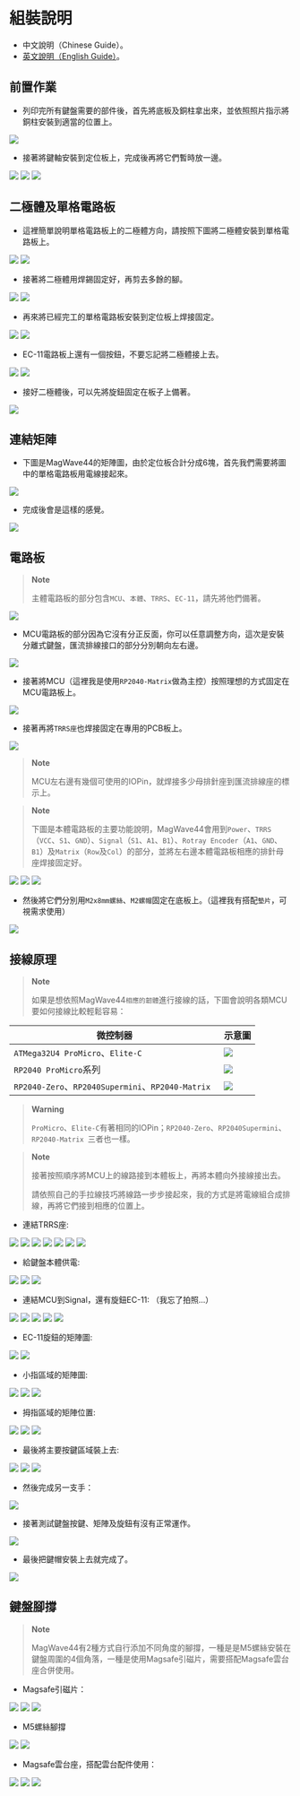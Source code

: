 # 組裝說明

- 中文說明（Chinese Guide）。
- [英文說明（English Guide）](guide_en.md)。

## 前置作業

- 列印完所有鍵盤需要的部件後，首先將底板及銅柱拿出來，並依照照片指示將銅柱安裝到適當的位置上。

![](pics/g03.jpg)

- 接著將鍵軸安裝到定位板上，完成後再將它們暫時放一邊。

![](pics/g04.jpg)
![](pics/g05.jpg)
![](pics/g06.jpg)

## 二極體及單格電路板

- 這裡簡單說明單格電路板上的二極體方向，請按照下圖將二極體安裝到單格電路板上。

![](pics/g08.png)
![](pics/g09.jpg)

- 接著將二極體用焊錫固定好，再剪去多餘的腳。

![](pics/g10.jpg)
![](pics/g11.jpg)

- 再來將已經完工的單格電路板安裝到定位板上焊接固定。

![](pics/g12.jpg)
![](pics/g13.jpg)

- EC-11電路板上還有一個按鈕，不要忘記將二極體接上去。

![](pics/g21.jpg)
![](pics/g22.jpg)

- 接好二極體後，可以先將旋鈕固定在板子上備著。

![](pics/g23.jpg)

## 連結矩陣

- 下圖是MagWave44的矩陣圖，由於定位板合計分成6塊，首先我們需要將圖中的單格電路板用電線接起來。

![](pics/g16.png)

- 完成後會是這樣的感覺。

![](pics/g14.jpg)

## 電路板

> **Note**
>
> 主體電路板的部分包含`MCU`、`本體`、`TRRS`、`EC-11`，請先將他們備著。

![](pics/g17.jpg)

- MCU電路板的部分因為它沒有分正反面，你可以任意調整方向，這次是安裝分離式鍵盤，匯流排線接口的部分分別朝向左右邊。

![](pics/g24.jpg)

- 接著將MCU（這裡我是使用`RP2040-Matrix`做為主控）按照理想的方式固定在MCU電路板上。

![](pics/g25.jpg)

- 接著再將`TRRS座`也焊接固定在專用的PCB板上。

![](pics/g26.jpg)

> **Note**
>
> MCU左右邊有幾個可使用的IOPin，就焊接多少母排針座到匯流排線座的標示上。

> **Note**
>
> 下圖是本體電路板的主要功能說明，MagWave44會用到`Power`、`TRRS`（`VCC`、`S1`、`GND`）、`Signal`（`S1`、`A1`、`B1`）、`Rotray Encoder`（`A1`、`GND`、`B1`）及`Matrix`（`Row`及`Col`）的部分，並將左右邊本體電路板相應的排針母座焊接固定好。

![](pics/g20.png)
![](pics/g27.jpg)
![](pics/g28.jpg)

- 然後將它們分別用`M2x8mm螺絲`、`M2螺帽`固定在底板上。（這裡我有搭配`墊片`，可視需求使用）

![](pics/g29.jpg)

## 接線原理

> **Note**
>
> 如果是想依照MagWave44`相應的韌體`進行接線的話，下圖會說明各類MCU要如何接線比較輕鬆容易：

|微控制器|示意圖|
|---|---|
|`ATMega32U4 ProMicro`、`Elite-C`|![](pics/elitec.png)|
|`RP2040 ProMicro`系列|![](pics/RP2040ProMicro.jpg)|
|`RP2040-Zero`、`RP2040Supermini`、`RP2040-Matrix `|![](pics/RP2040SueprMini0.png)|

> **Warning**
>
> `ProMicro`、`Elite-C`有著相同的IOPin；`RP2040-Zero`、`RP2040Supermini`、`RP2040-Matrix `三者也一樣。

> **Note**
>
> 接著按照順序將MCU上的線路接到本體板上，再將本體向外接線接出去。
> 
> 請依照自己的手拉線技巧將線路一步步接起來，我的方式是將電線組合成排線，再將它們接到相應的位置上。

- 連結TRRS座:

![](pics/g31.jpg)
![](pics/g32.jpg)
![](pics/g33.jpg)
![](pics/g33.jpg)
![](pics/g35.jpg)
![](pics/g34.jpg)
![](pics/g30.jpg)

- 給鍵盤本體供電:

![](pics/g36.jpg)
![](pics/g37.jpg)
![](pics/g38.jpg)

- 連結MCU到Signal，還有旋鈕EC-11: （我忘了拍照...）

![](pics/g39.jpg)
![](pics/g40.jpg)
![](pics/g41.jpg)
![](pics/g42.jpg)
![](pics/g43.jpg)

- EC-11旋鈕的矩陣圖:

![](pics/c3.png)
![](pics/g44.jpg)

- 小指區域的矩陣圖:

![](pics/c1.png)
![](pics/g45.jpg)
![](pics/g46.jpg)

- 拇指區域的矩陣位置:

![](pics/c4.png)
![](pics/g47.jpg)
![](pics/g48.jpg)

- 最後將主要按鍵區域裝上去:

![](pics/c2.png)
![](pics/g49.jpg)
![](pics/g50.jpg)

- 然後完成另一支手：

![](pics/g51.jpg)

- 接著測試鍵盤按鍵、矩陣及旋鈕有沒有正常運作。

![](pics/g52.jpg)

- 最後把鍵帽安裝上去就完成了。

![](pics/g53.jpg)

## 鍵盤腳撐

> **Note**
>
> MagWave44有2種方式自行添加不同角度的腳撐，一種是是M5螺絲安裝在鍵盤周圍的4個角落，一種是使用Magsafe引磁片，需要搭配Magsafe雲台座合併使用。

- Magsafe引磁片：

![](pics/o01.jpg)
![](pics/o02.jpg)
![](pics/o03.jpg)

- M5螺絲腳撐

![](pics/o04.jpg)
![](pics/o05.jpg)

- Magsafe雲台座，搭配雲台配件使用：

![](pics/o06.jpg)
![](pics/o07.jpg)
![](pics/o08.jpg)